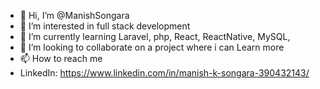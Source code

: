 - 👋 Hi, I’m @ManishSongara
- 👀 I’m interested in full stack development 
- 🌱 I’m currently learning Laravel, php, React, ReactNative, MySQL,
- 💞️ I’m looking to collaborate on a project where i can Learn more
- 📫 How to reach me 
-   LinkedIn: https://www.linkedin.com/in/manish-k-songara-390432143/

<!---
ManishSongara/ManishSongara is a ✨ special ✨ repository because its `README.md` (this file) appears on your GitHub profile.
You can click the Preview link to take a look at your changes.
--->
